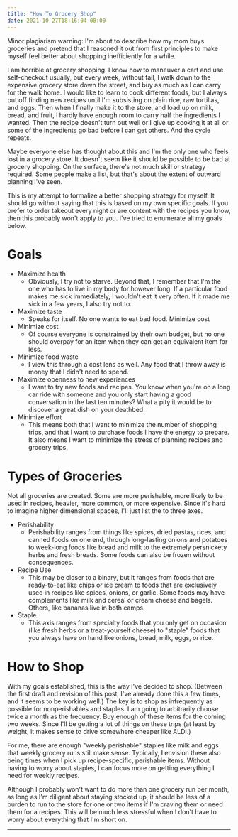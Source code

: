 ```yaml
---
title: "How To Grocery Shop"
date: 2021-10-27T18:16:04-08:00
---
```


Minor plagiarism warning: I'm about to describe how my mom buys groceries and pretend that I reasoned it out from first principles to make myself feel better about shopping inefficiently for a while.

I am horrible at grocery shopping.
I know how to maneuver a cart and use self-checkout usually, but every week, without fail, I walk down to the expensive grocery store down the street, and buy as much as I can carry for the walk home.
I would like to learn to cook different foods, but I always put off finding new recipes until I'm subsisting on plain rice, raw tortillas, and eggs.
Then when I finally make it to the store, and load up on milk, bread, and fruit, I hardly have enough room to carry half the ingredients I wanted.
Then the recipe doesn't turn out well or I give up cooking it at all or some of the ingredients go bad before I can get others.
And the cycle repeats.

Maybe everyone else has thought about this and I'm the only one who feels lost in a grocery store.
It doesn't seem like it should be possible to be bad at grocery shopping.
On the surface, there's not much skill or strategy required.
Some people make a list, but that's about the extent of outward planning I've seen.

This is my attempt to formalize a better shopping strategy for myself.
It should go without saying that this is based on my own specific goals.
If you prefer to order takeout every night or are content with the recipes you know, then this probably won't apply to you.
I've tried to enumerate all my goals below.

# Goals
* Maximize health
  * Obviously, I try not to starve. Beyond that, I remember that I'm the one who has to live in my body for however long. If a particular food makes me sick immediately, I wouldn't eat it very often. If it made me sick in a few years, I also try not to.
* Maximize taste
  * Speaks for itself. No one wants to eat bad food.
Minimize cost
* Minimize cost
  * Of course everyone is constrained by their own budget, but no one should overpay for an item when they can get an equivalent item for less.
* Minimize food waste
  * I view this through a cost lens as well. Any food that I throw away is money that I didn't need to spend.
* Maximize openness to new experiences
  * I want to try new foods and recipes. You know when you're on a long car ride with someone and you only start having a good conversation in the last ten minutes? What a pity it would be to discover a great dish on your deathbed.
* Minimize effort
  * This means both that I want to minimize the number of shopping trips, and that I want to purchase foods I have the energy to prepare. It also means I want to minimize the stress of planning recipes and grocery trips.

# Types of Groceries
Not all groceries are created.
Some are more perishable, more likely to be used in recipes, heavier, more common, or more expensive. Since it's hard to imagine higher dimensional spaces, I'll just list the to three axes.
* Perishability
  * Perishability ranges from things like spices, dried pastas, rices, and canned foods on one end, through long-lasting onions and potatoes to week-long foods like bread and milk to the extremely persnickety herbs and fresh breads.
Some foods can also be frozen without consequences.
* Recipe Use
  * This may be closer to a binary, but it ranges from foods that are ready-to-eat like chips or ice cream to foods that are exclusively used in recipes like spices, onions, or garlic. Some foods may have complements like milk and cereal or cream cheese and bagels. Others, like bananas live in both camps.
* Staple
  * This axis ranges from specialty foods that you only get on occasion (like fresh herbs or a treat-yourself cheese) to "staple" foods that you always have on hand like onions, bread, milk, eggs, or rice.

# How to Shop
With my goals established, this is the way I've decided to shop. (Between the first draft and revision of this post, I've already done this a few times, and it seems to be working well.)
The key is to shop as infrequently as possible for nonperishables and staples.
I am going to arbitrarily choose twice a month as the frequency.
Buy enough of these items for the coming two weeks.
Since I'll be getting a lot of things on these trips (at least by weight, it makes sense to drive somewhere cheaper like ALDI.)

For me, there are enough "weekly perishable" staples like milk and eggs that weekly grocery runs still make sense.
Typically, I envision these also being times when I pick up recipe-specific, perishable items.
Without having to worry about staples, I can focus more on getting everything I need for weekly recipes.

Although I probably won't want to do more than one grocery run per month, as long as I'm diligent about staying stocked up, it should be less of a burden to run to the store for one or two items if I'm craving them or need them for a recipes.
This will be much less stressful when I don't have to worry about everything that I'm short on.

---


